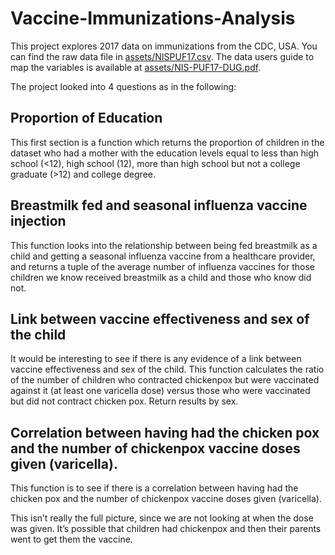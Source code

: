 # Vaccine-Immunizations-Analysis
This project explores 2017 data on immunizations from the CDC, USA.
You can find the raw data file in [assets/NISPUF17.csv](assets/NISPUF17.csv).
The data users guide to map the variables is available at [assets/NIS-PUF17-DUG.pdf](assets/NIS-PUF17-DUG.pdf).

The project looked into 4 questions as in the following:
## Proportion of Education
This first section is a function which returns the proportion of children in the dataset who had a mother with the education levels equal to less than high school (<12), high school (12), more than high school but not a college graduate (>12) and college degree.

## Breastmilk fed and seasonal influenza vaccine injection
This function looks into the relationship between being fed breastmilk as a child and getting a seasonal influenza vaccine from a healthcare provider, and returns a tuple of the average number of influenza vaccines for those children we know received breastmilk as a child and those who know did not.

## Link between vaccine effectiveness and sex of the child
It would be interesting to see if there is any evidence of a link between vaccine effectiveness and sex of the child. This function calculates the ratio of the number of children who contracted chickenpox but were vaccinated against it (at least one varicella dose) versus those who were vaccinated but did not contract chicken pox. Return results by sex.

## Correlation between having had the chicken pox and the number of chickenpox vaccine doses given (varicella).
This function is to see if there is a correlation between having had the chicken pox and the number of chickenpox vaccine doses given (varicella).

This isn’t really the full picture, since we are not looking at when the dose was given. It’s possible that children had chickenpox and then their parents went to get them the vaccine.

